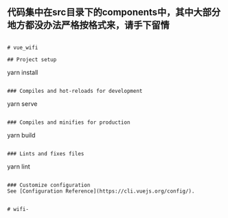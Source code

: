 ## 代码集中在src目录下的components中，其中大部分地方都没办法严格按格式来，请手下留情
```

# vue_wifi

## Project setup
```
yarn install
```

### Compiles and hot-reloads for development
```
yarn serve
```

### Compiles and minifies for production
```
yarn build
```

### Lints and fixes files
```
yarn lint
```

### Customize configuration
See [Configuration Reference](https://cli.vuejs.org/config/).


# wifi-
